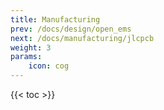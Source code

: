 ```yaml
---
title: Manufacturing
prev: /docs/design/open_ems
next: /docs/manufacturing/jlcpcb
weight: 3
params:
    icon: cog
---
```


{{< toc >}}
